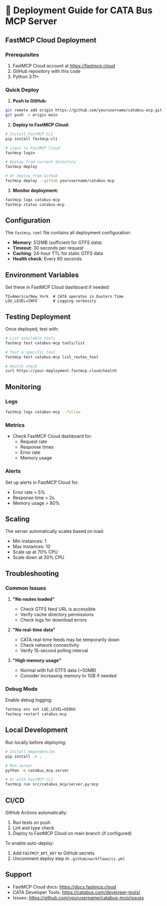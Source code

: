 # 🚀 Deployment Guide for CATA Bus MCP Server

## FastMCP Cloud Deployment

### Prerequisites
1. FastMCP Cloud account at https://fastmcp.cloud
2. GitHub repository with this code
3. Python 3.11+

### Quick Deploy

1. **Push to GitHub:**
```bash
git remote add origin https://github.com/yourusername/catabus-mcp.git
git push -u origin main
```

2. **Deploy to FastMCP Cloud:**
```bash
# Install FastMCP CLI
pip install fastmcp-cli

# Login to FastMCP Cloud
fastmcp login

# Deploy from current directory
fastmcp deploy

# Or deploy from GitHub
fastmcp deploy --github yourusername/catabus-mcp
```

3. **Monitor deployment:**
```bash
fastmcp logs catabus-mcp
fastmcp status catabus-mcp
```

## Configuration

The `fastmcp.toml` file contains all deployment configuration:

- **Memory**: 512MB (sufficient for GTFS data)
- **Timeout**: 30 seconds per request
- **Caching**: 24-hour TTL for static GTFS data
- **Health check**: Every 60 seconds

## Environment Variables

Set these in FastMCP Cloud dashboard if needed:

```env
TZ=America/New_York  # CATA operates in Eastern Time
LOG_LEVEL=INFO       # Logging verbosity
```

## Testing Deployment

Once deployed, test with:

```bash
# List available tools
fastmcp test catabus-mcp tools/list

# Test a specific tool
fastmcp test catabus-mcp list_routes_tool

# Health check
curl https://your-deployment.fastmcp.cloud/health
```

## Monitoring

### Logs
```bash
fastmcp logs catabus-mcp --follow
```

### Metrics
- Check FastMCP Cloud dashboard for:
  - Request rate
  - Response times
  - Error rate
  - Memory usage

### Alerts
Set up alerts in FastMCP Cloud for:
- Error rate > 5%
- Response time > 2s
- Memory usage > 80%

## Scaling

The server automatically scales based on load:
- Min instances: 1
- Max instances: 10
- Scale up at 70% CPU
- Scale down at 30% CPU

## Troubleshooting

### Common Issues

1. **"No routes loaded"**
   - Check GTFS feed URL is accessible
   - Verify cache directory permissions
   - Check logs for download errors

2. **"No real-time data"**
   - CATA real-time feeds may be temporarily down
   - Check network connectivity
   - Verify 15-second polling interval

3. **"High memory usage"**
   - Normal with full GTFS data (~50MB)
   - Consider increasing memory to 1GB if needed

### Debug Mode

Enable debug logging:
```bash
fastmcp env set LOG_LEVEL=DEBUG
fastmcp restart catabus-mcp
```

## Local Development

Run locally before deploying:

```bash
# Install dependencies
pip install -e .

# Run server
python -m catabus_mcp.server

# Or with FastMCP CLI
fastmcp run src/catabus_mcp/server.py:mcp
```

## CI/CD

GitHub Actions automatically:
1. Run tests on push
2. Lint and type check
3. Deploy to FastMCP Cloud on main branch (if configured)

To enable auto-deploy:
1. Add `FASTMCP_API_KEY` to GitHub secrets
2. Uncomment deploy step in `.github/workflows/ci.yml`

## Support

- FastMCP Cloud docs: https://docs.fastmcp.cloud
- CATA Developer Tools: https://catabus.com/developer-tools/
- Issues: https://github.com/yourusername/catabus-mcp/issues